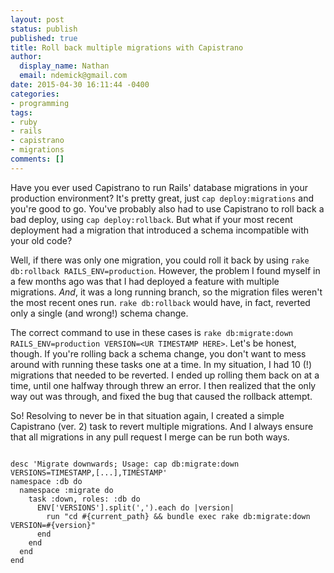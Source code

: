 ```yaml
---
layout: post
status: publish
published: true
title: Roll back multiple migrations with Capistrano
author:
  display_name: Nathan
  email: ndemick@gmail.com
date: 2015-04-30 16:11:44 -0400
categories:
- programming
tags:
- ruby
- rails
- capistrano
- migrations
comments: []
---
```

Have you ever used Capistrano to run Rails' database migrations in your
production environment? It's pretty great, just `cap deploy:migrations` and
you're good to go. You've probably also had to use Capistrano to roll back a
bad deploy, using `cap deploy:rollback`. But what if your most recent
deployment had a migration that introduced a schema incompatible with your old
code?

Well, if there was only one migration, you could roll it back by using
`rake db:rollback RAILS_ENV=production`. However, the problem I found
myself in a few months ago was that I had deployed a feature with multiple
migrations. _And_, it was a long running branch, so the migration files weren't
the most recent ones run. `rake db:rollback` would have, in fact, reverted
only a single (and wrong!) schema change.

The correct command to use in these cases is `rake db:migrate:down
RAILS_ENV=production VERSION=<UR TIMESTAMP HERE>`. Let's be honest, though.
If you're rolling back a schema change, you don't want to mess around with
running these tasks one at a time. In my situation, I had 10 (!) migrations
that needed to be reverted. I ended up rolling them back on at a time, until
one halfway through threw an error. I then realized that the only way out was
through, and fixed the bug that caused the rollback attempt.

So! Resolving to never be in that situation again, I created a simple Capistrano
(ver. 2) task to revert multiple migrations. And I always ensure that all
migrations in any pull request I merge can be run both ways. 

<pre><code class="language-ruby">
desc 'Migrate downwards; Usage: cap db:migrate:down VERSIONS=TIMESTAMP,[...],TIMESTAMP'
namespace :db do
  namespace :migrate do
    task :down, roles: :db do
      ENV['VERSIONS'].split(',').each do |version|
        run "cd #{current_path} && bundle exec rake db:migrate:down VERSION=#{version}"
      end
    end
  end
end
</code></pre>

